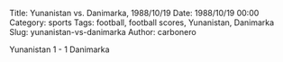 Title: Yunanistan vs. Danimarka, 1988/10/19
Date: 1988/10/19 00:00
Category: sports
Tags: football, football scores, Yunanistan, Danimarka
Slug: yunanistan-vs-danimarka
Author: carbonero


Yunanistan 1 - 1 Danimarka
